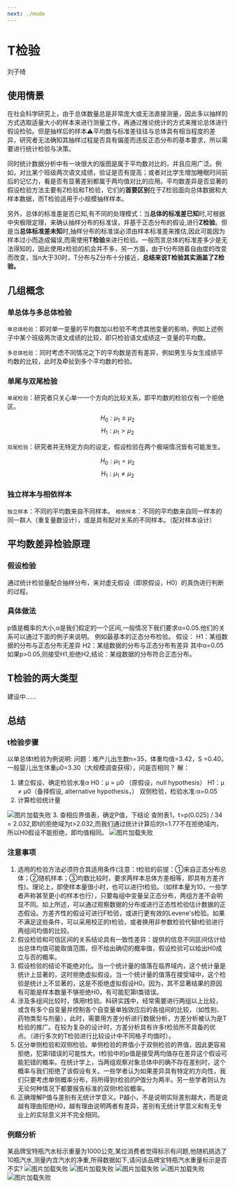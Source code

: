 ```yaml
---
next: ./mode
---
```

# T检验

<MyViews>刘子绮</MyViews> 

## 使用情景

在社会科学研究上，由于总体数量总是非常庞大或无法直接测量，因此多以抽样的方式选取适量大小的样本来进行测量工作，再通过推论统计的方式来推论总体进行假设检验。但是抽样后的样本:warning:平均数与标准差往往与总体具有相当程度的差异，研究者无法确知其抽样过程是否具有偏差而违反正态分布的基本要求，所以需要进行统计检验与决策。

同时统计数据分析中有一块很大的版图是属于平均数对比的，并且应用广泛。例如，对比某个班级两次语文成绩，验证是否有提高；或者对比学生增加睡眠时间前后的记忆力，看是否有显著差别都属于两均值对比的应用。平均数差异是否显著的假设检验方法主要有Z检验和T检验，它们的**首要区别**在于Z检验面向总体数据和大样本数据，而T检验适用于小规模抽样样本。

另外，总体的标准差是否已知,有不同的处理模式：当**总体的标准差已知**时,可根据中央极限定理，来确认抽样分布的标准误，并基于正态分布的假设,进行**Z检验**。但是当**总体标准差未知**时,抽样分布的标准误必须由样本标准差来推估,因此可能因为样本过小而造成偏误,而需使用**T检验**来进行检验。一般而言总体的标准差多少是无法得知的，因此使用z检验的机会并不多，另一方面，由于t分布随着自由度的改变而改变，当n大于30时，T分布与Z分布十分接近，**总结来说T检验其实涵盖了Z检验。**

## 几组概念

### 单总体与多总体检验

`单总体检验`：即对单一变量的平均数加以检验不考虑其他变量的影响，例如上述例子中某个班级两次语文成绩的比较，即只检验语文成绩这一变量的平均数。

`多总体检验`：同时考虑不同情况之下的平均数是否有差异，例如男生与女生成绩平均数的比较，此时及牵扯到多个平均数的检验。

### 单尾与双尾检验
`单尾检验`：研究者只关心单一一个方向的比较关系，即平均数的检验仅有一个拒绝区。
$$H_0:\mu_1\leq\mu_2$$
$$H_1:\mu_1>\mu_2$$

`双尾检验`：研究者并无特定方向的设定，假设检验在两个极端情况皆有可能发生。

$$H_0:\mu_1=\mu_2$$
$$H_1:\mu_1≠\mu_2$$

### 独立样本与相依样本
`独立样本`：不同的平均数来自不同样本。
`相依样本`：不同的平均数来自同一样本的同一群人（重复量数设计），或是具有配对关系的不同样本。（配对样本设计）

## 平均数差异检验原理
### 假设检验
通过统计检验量配合抽样分布，来对虚无假设（即原假设，H0）的真伪进行判断的过程。
### 具体做法
p值是概率的大小,α是我们假定的一个区间,一般情况下我们要求α=0.05.他们的关系可以通过下面的例子来说明。
例如最基本的正态分布检验。
假设：
H1：某组数据的分布与正态分布无差异
H2：某组数据的分布与正态分布有差异
其中α=0.05
如果p>0.05,则接受H1,拒绝H2,结论：某组数据的分布符合正态分布。

## T检验的两大类型

建设中……


## 总结

### t检验步骤
以单总体t检验为例说明:
问题：难产儿出生数n=35，体重均值=3.42，S =0.40，一般婴儿出生体重μ0=3.30（大规模调查获得），问是否相同？
解：

1. 建立假设、确定检验水准α
H0：μ = μ0 （原假设，null hypothesis）
H1：μ ≠ μ0（备择假设, alternative hypothesis，）
双侧检验，检验水准:α=0.05
2. 计算检验统计量
<img   :src="$withBase('/spssPic/10/1.png')" alt="图片加载失败">
3. 查相应界值表，确定P值，下结论
查附表1，t=p(0.025) / 34 = 2.032,即t的拒绝域为t>2.032,而我们通过统计计算后的t=1.77不在拒绝域内，所以H0假设不能拒绝，即均值相同。
<img   :src="$withBase('/spssPic/10/2.jpg')" alt="图片加载失败">

### 注意事项
1. 选用的检验方法必须符合其适用条件(注意：t检验的前提：①来自正态分布总体；②随机样本；③均数比较时，要求两样本总体方差相等，即具有方差齐性)。理论上，即使样本量很小时，也可以进行t检验。（如样本量为10，一些学者声称甚至更小的样本也行），只要每组中变量呈正态分布，两组方差不会明显不同。如上所述，可以通过观察数据的分布或进行正态性检验估计数据的正态假设。方差齐性的假设可进行F检验，或进行更有效的Levene's检验。如果不满足这些条件，可以采用校正的t检验，或者换用非参数检验代替t检验进行两组间均值的比较。
2. 假设检验和可信区间的关系结论具有一致性差异：提供的信息不同区间估计给出总体均值可能取值范围，但不给出确切的概率值，假设检验可以给出H0成立与否的概率。
3. 假设检验的结论不能绝对化。当一个统计量的值落在临界域内，这个统计量是统计上显著的，这时拒绝虚拟假设。当一个统计量的值落在接受域中，这个检验是统计上不显著的，这是不拒绝虚拟假设H0。因为，其不显著结果的原因有可能是样本数量不够拒绝H0，有可能犯第Ⅰ类错误。
4. 涉及多组间比较时，慎用t检验。科研实践中，经常需要进行两组以上比较，或含有多个自变量并控制各个自变量单独效应后的各组间的比较，（如性别、药物类型与剂量），此时，需要用方差分析进行数据分析，方差分析被认为是T检验的推广。在较为复杂的设计时，方差分析具有许多t检验所不具备的优点。（进行多次的T检验进行比较设计中不同格子均值时）。
5. 区分单侧检验和双侧检验。单侧检验的界值小于双侧检验的界值，因此更容易拒绝，犯第Ⅰ错误的可能性大。t检验中的p值是接受两均值存在差异这个假设可能犯错的概率。在统计学上，当两组观察对象总体中的确不存在差别时，这个概率与我们拒绝了该假设有关。一些学者认为如果差异具有特定的方向性，我们只要考虑单侧概率分布，将所得到t检验的P值分为两半。另一些学者则认为无论何种情况下都要报告标准的双侧t检验概率。
6. 正确理解P值与差别有无统计学意义。P越小，不是说明实际差别越大，而是说越有理由拒绝H0，越有理由说明两者有差异，差别有无统计学意义和有无专业上的实际意义并不完全相同。

### 例题分析
某品牌宝特瓶汽水标示重量为1000公克,某位消费者觉得标示有问题,他随机挑选了10瓶汽水,测量内含汽水的净重,所得数据如下,请问该品牌宝特瓶汽水重量标示是否不实?
<img   :src="$withBase('/spssPic/10/2png')" alt="图片加载失败">
<img   :src="$withBase('/spssPic/10/3.png')" alt="图片加载失败">
<img   :src="$withBase('/spssPic/10/4.png')" alt="图片加载失败">
<img   :src="$withBase('/spssPic/10/5.png')" alt="图片加载失败">
<img   :src="$withBase('/spssPic/10/6.png')" alt="图片加载失败">


<MyValine/>

